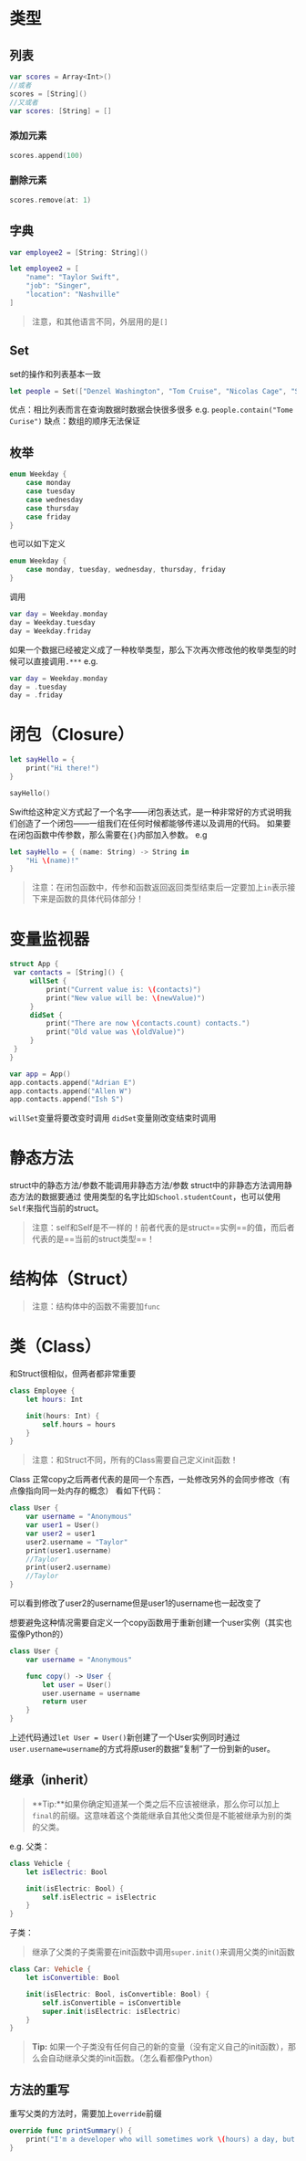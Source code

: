 # 类型
## 列表
```swift
var scores = Array<Int>()
//或者
scores = [String]()
//又或者
var scores: [String] = []
```
### 添加元素
```swift
scores.append(100)
```
### 删除元素
```swift
scores.remove(at: 1)
```
## 字典
```swift
var employee2 = [String: String]()
```
```swift
let employee2 = [
    "name": "Taylor Swift",
    "job": "Singer", 
    "location": "Nashville"
]
```
> 注意，和其他语言不同，外层用的是`[]`

## Set
set的操作和列表基本一致
```swift
let people = Set(["Denzel Washington", "Tom Cruise", "Nicolas Cage", "Samuel L Jackson"])
```
优点：相比列表而言在查询数据时数据会快很多很多
e.g.
`people.contain("Tome Curise")`
缺点：数组的顺序无法保证
## 枚举
```swift
enum Weekday {
    case monday
    case tuesday
    case wednesday
    case thursday
    case friday
}
```
也可以如下定义
```swift
enum Weekday {
    case monday, tuesday, wednesday, thursday, friday
}
```
调用
```swift
var day = Weekday.monday
day = Weekday.tuesday
day = Weekday.friday
```
如果一个数据已经被定义成了一种枚举类型，那么下次再次修改他的枚举类型的时候可以直接调用`.***`
e.g.
```swift
var day = Weekday.monday
day = .tuesday
day = .friday
```
# 闭包（Closure）
```swift
let sayHello = {
    print("Hi there!")
}

sayHello()
```
Swift给这种定义方式起了一个名字——闭包表达式，是一种非常好的方式说明我们创造了一个闭包——一组我们在任何时候都能够传递以及调用的代码。
如果要在闭包函数中传参数，那么需要在`{}`内部加入参数。
e.g
```swift
let sayHello = { (name: String) -> String in
    "Hi \(name)!"
}
```
> 注意：在闭包函数中，传参和函数返回返回类型结束后一定要加上`in`表示接下来是函数的具体代码体部分！

#  变量监视器
```swift
struct App {
 var contacts = [String]() {
	 willSet {
		 print("Current value is: \(contacts)")
		 print("New value will be: \(newValue)")
	 }
	 didSet {
		 print("There are now \(contacts.count) contacts.")
		 print("Old value was \(oldValue)")
	 }
 }
}

var app = App()
app.contacts.append("Adrian E")
app.contacts.append("Allen W")
app.contacts.append("Ish S")
```
`willSet`变量将要改变时调用
`didSet`变量刚改变结束时调用

# 静态方法
struct中的静态方法/参数不能调用非静态方法/参数
struct中的非静态方法调用静态方法的数据要通过 使用类型的名字比如`School.studentCount`，也可以使用 `Self`来指代当前的struct。
> 注意：self和Self是不一样的！前者代表的是struct==实例==的值，而后者代表的是==当前的struct类型==！

# 结构体（Struct）
> 注意：结构体中的函数不需要加`func`
# 类（Class）
和Struct很相似，但两者都非常重要
```swift
class Employee {
    let hours: Int

    init(hours: Int) {
        self.hours = hours
    }
}
```
> 注意：和Struct不同，所有的Class需要自己定义init函数！

Class 正常copy之后两者代表的是同一个东西，一处修改另外的会同步修改（有点像指向同一处内存的概念）
看如下代码：
```swift
class User {
    var username = "Anonymous"
	var user1 = User()
	var user2 = user1
	user2.username = "Taylor"
	print(user1.username) 
	//Taylor
	print(user2.username)
	//Taylor
}
```
可以看到修改了user2的username但是user1的username也一起改变了

想要避免这种情况需要自定义一个copy函数用于重新创建一个user实例（其实也蛮像Python的）
```swift
class User {
    var username = "Anonymous"

    func copy() -> User {
        let user = User()
        user.username = username
        return user
    }
}
```
上述代码通过`let User = User()`新创建了一个User实例同时通过`user.username=username`的方式将原user的数据“复制”了一份到新的user。

## 继承（inherit）
> **Tip:**如果你确定知道某一个类之后不应该被继承，那么你可以加上`final`的前缀。这意味着这个类能继承自其他父类但是不能被继承为别的类的父类。

e.g.
父类：
```swift
class Vehicle {
    let isElectric: Bool

    init(isElectric: Bool) {
        self.isElectric = isElectric
    }
}
```
子类：
> 继承了父类的子类需要在init函数中调用`super.init()`来调用父类的init函数
```swift
class Car: Vehicle {
    let isConvertible: Bool

    init(isElectric: Bool, isConvertible: Bool) {
        self.isConvertible = isConvertible
        super.init(isElectric: isElectric)
    }
}
```
>**Tip:** 如果一个子类没有任何自己的新的变量（没有定义自己的init函数），那么会自动继承父类的init函数。（怎么看都像Python）
## 方法的重写
重写父类的方法时，需要加上`override`前缀
```swift
override func printSummary() {
    print("I'm a developer who will sometimes work \(hours) a day, but other times spend hours arguing about whether code should be indented using tabs or spaces.")
}
```
